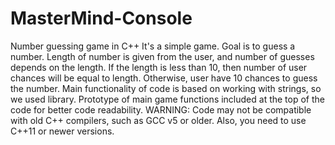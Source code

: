 # MasterMind-Console
Number guessing game in C++
It's a simple game. Goal is to guess a number. Length of number is given from the user, and number of guesses depends on the length.
If the length is less than 10, then number of user chances will be equal to length. 
Otherwise, user have 10 chances to guess the number.
Main functionality of code is based on working with strings, so we used <string> library.
Prototype of main game functions included at the top of the code for better code readability.
WARNING: Code may not be compatible with old C++ compilers, such as GCC v5 or older.
Also, you need to use C++11 or newer versions.

